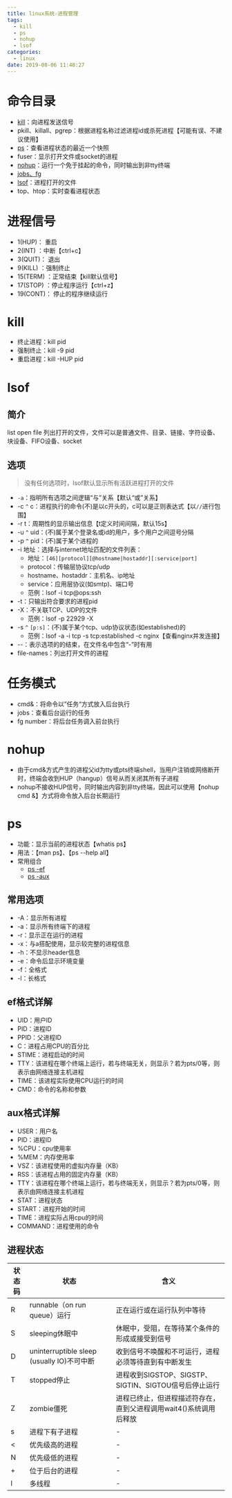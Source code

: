 ```yaml
---
title: linux系统-进程管理
tags:
  - kill
  - ps
  - nohup
  - lsof
categories:
  - linux
date: 2019-08-06 11:48:27
---
```


# 命令目录
* [kill](#kill)：向进程发送信号
* pkill、killall、pgrep：根据进程名称过滤进程id或杀死进程【可能有误、不建议使用】
* [ps](#ps)：查看进程状态的最近一个快照
* fuser：显示打开文件或socket的进程
* [nohup](#nohup)：运行一个免于挂起的命令，同时输出到非tty终端
* [jobs、fg](#任务模式)
* [lsof](#lsof)：进程打开的文件
* top、htop：实时查看进程状态

# 进程信号
* 1(HUP)： 重启
* 2(INT) ：中断【ctrl+c】
* 3(QUIT)： 退出
* 9(KILL) ：强制终止
* 15(TERM) ：正常结束【kill默认信号】
* 17(STOP) ：停止程序运行【ctrl+z】
* 19(CONT)： 停止的程序继续运行

# kill
* 终止进程：kill pid
* 强制终止：kill -9 pid
* 重启进程：kill -HUP pid

# lsof
## 简介
list open file  列出打开的文件，文件可以是普通文件、目录、链接、字符设备、块设备、FIFO设备、socket
## 选项
>没有任何选项时，lsof默认显示所有活跃进程打开的文件

* `-a`：指明所有选项之间逻辑“与”关系【默认“或”关系】
* -c `^` c：进程执行的命令(不)是以c开头的，c可以是正则表达式【以`//`进行包围】
* -r t：周期性的显示输出信息【t定义时间间隔，默认15s】
* -u `^` uid：(不)属于某个登录名或id的用户，多个用户之间逗号分隔
* -p `^` pid：(不)属于某个进程的
* -i 地址：选择与internet地址匹配的文件列表：
    - 地址：`[46][protocol][@hostname|hostaddr][:service|port]`
    - protocol：传输层协议tcp/udp
    - hostname、hostaddr：主机名、ip地址
    - service：应用层协议(如smtp)、端口号
    - 范例：lsof -i tcp@ops:ssh
* -t：只输出符合要求的进程pid
* -X：不关联TCP、UDP的文件
    - 范例：lsof -p 22929 -X
* -s `^` `[p:s]`：(不)属于某个tcp、udp协议状态(如established)的
    - 范例：lsof -a -i tcp -s tcp:established -c nginx【查看nginx并发连接】
* --：表示选项的的结束，在文件名中包含“-”时有用
* file-names：列出打开文件的进程

# 任务模式
* cmd&：将命令以”任务“方式放入后台执行
* jobs：查看后台运行的任务
* fg number：将后台任务调入前台执行

# nohup
* 由于cmd&方式产生的进程父id为tty或pts终端shell，当用户注销或网络断开时，终端会收到HUP（hangup）信号从而关闭其所有子进程
* nohup不接收HUP信号，同时输出内容到非tty终端，因此可以使用【nohup cmd &】方式将命令放入后台长期运行

# ps
* 功能：显示当前的进程状态【whatis ps】
* 用法：【man ps】、【ps --help all】
* 常用组合
  - [ps -ef](#ef格式详解)
  - [ps -aux](#aux格式详解)

## 常用选项
* -A：显示所有进程
* -a：显示所有终端下的进程
* -r：显示正在运行的进程
* -x：与a搭配使用，显示较完整的进程信息
* -h：不显示header信息
* -e：命令后显示环境变量
* -f：全格式
* -l：长格式

## ef格式详解
* UID：用户ID       
* PID：进程ID
* PPID：父进程ID
* C：进程占用CPU的百分比
* STIME：进程启动的时间
* TTY：该进程在哪个终端上运行，若与终端无关，则显示？若为pts/0等，则表示由网络连接主机进程         
* TIME：该进程实际使用CPU运行的时间
* CMD：命令的名称和参数

## aux格式详解
* USER：用户名
* PID：进程ID
* %CPU：cpu使用率
* %MEM：内存使用率
* VSZ：该进程使用的虚拟内存量（KB）
* RSS：该进程占用的固定内存量（KB）
* TTY：该进程在哪个终端上运行，若与终端无关，则显示？若为pts/0等，则表示由网络连接主机进程
* STAT：进程状态
* START：进程开始的时间
* TIME：进程实际占用cpu的时间
* COMMAND：进程使用的命令

## 进程状态
| 状态码 |                    状态                    |                                含义                               |
|--------|--------------------------------------------|-------------------------------------------------------------------|
| R      | runnable（on run queue）运行               | 正在运行或在运行队列中等待                                        |
| S      | sleeping休眠中                             | 休眠中，受阻，在等待某个条件的形成或接受到信号                    |
| D      | uninterruptible sleep (usually IO)不可中断 | 收到信号不唤醒和不可运行，进程必须等待直到有中断发生              |
| T      | stopped停止                                | 进程收到SIGSTOP、SIGSTP、SIGTIN、SIGTOU信号后停止运行             |
| Z      | zombie僵死                                 | 进程已终止，但进程描述符存在，直到父进程调用wait4()系统调用后释放 |
| s      | 进程下有子进程                             | -                                                                 |
| <      | 优先级高的进程                             | -                                                                 |
| N      | 优先级低的进程                             | -                                                                 |
| +      | 位于后台的进程                             | -                                                                 |
| l      | 多线程                                     | -                                                                 |

